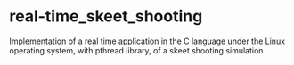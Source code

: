# real-time_skeet_shooting
Implementation of a real time application in the C language under the Linux operating system, with pthread library, of a skeet shooting simulation
